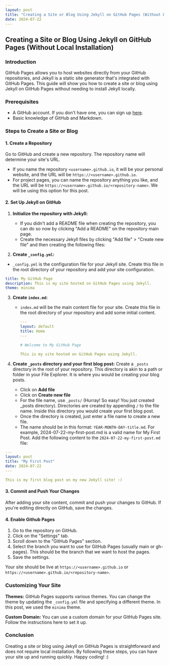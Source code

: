 ```yaml
---
layout: post
title: "Creating a Site or Blog Using Jekyll on GitHub Pages (Without Local Installation)"
date: 2024-07-22
---
```


## Creating a Site or Blog Using Jekyll on GitHub Pages (Without Local Installation)

### Introduction

GitHub Pages allows you to host websites directly from your GitHub repositories, and Jekyll is a static site generator that's integrated with GitHub Pages. This guide will show you how to create a site or blog using Jekyll on GitHub Pages without needing to install Jekyll locally.

### Prerequisites

- A GitHub account. If you don't have one, you can sign up [here](https://github.com/join).
- Basic knowledge of GitHub and Markdown.

### Steps to Create a Site or Blog

#### 1. Create a Repository

Go to GitHub and create a new repository. The repository name will determine your site's URL.
  - If you name the repository `<username>.github.io`, it will be your personal website, and the URL will be `https://<username>.github.io`.
  - For project pages, you can name the repository anything you like, and the URL will be `https://<username>.github.io/<repository-name>`. We will be using this option for this post.

#### 2. Set Up Jekyll on GitHub

1. **Initialize the repository with Jekyll:**
   - If you didn't add a README file when creating the repository, you can do so now by clicking "Add a README" on the repository main page.
   - Create the necessary Jekyll files by clicking "Add file" > "Create new file" and then creating the following files:

2. **Create `_config.yml`:**
  - `_config.yml` is the configuration file for your Jekyll site. Create this file in the root directory of your repository and add your site configuration.
  ```yml
  title: My GitHub Page
  description: This is my site hosted on GitHub Pages using Jekyll.
  theme: minima
  ```

3. **Create `index.md`:**
   - `index.md` will be the main content file for your site. Create this file in the root directory of your repository and add some initial content.

     ```yml
     ---
     layout: default
     title: Home
     ---

     # Welcome to My GitHub Page

     This is my site hosted on GitHub Pages using Jekyll.
     ```

4. **Create `_posts` directory and your first blog post:**
   Create a `_posts` directory in the root of your repository. This directory is akin to a path or folder in your File Explorer. It is where you would be creating your blog posts.
   - Click on **Add file**
   - Click on **Create new file**
   - For the file name, use `_posts/` (Hurray! So easy! You just created _posts directory). Directories are created by appending `/` to the file name.
   Inside this directory you would create your first blog post.
   - Once the directory is created, just enter a file name to create a new file.
   - The name should be in this format: `YEAR-MONTH-DAY-title.md`. For example, 2024-07-22-my-first-post.md is a valid name for My First Post.
   Add the following content to the `2024-07-22-my-first-post.md` file:

  ```yml
  ---
  layout: post
  title: "My First Post"
  date: 2024-07-22
  ---

  This is my first blog post on my new Jekyll site! :)
  ```

#### 3. Commit and Push Your Changes

After adding your site content, commit and push your changes to GitHub. If you're editing directly on GitHub, save the changes.

#### 4. Enable Github Pages

1. Go to the repository on GitHub.
2. Click on the "Settings" tab.
3. Scroll down to the "GitHub Pages" section.
4. Select the branch you want to use for GitHub Pages (usually main or gh-pages). This should be the branch that we want to host the pages.
5. Save the settings.

Your site should be live at `https://<username>.github.io` or `https://<username>.github.io/<repository-name>`.

### Customizing Your Site

**Themes:**
GitHub Pages supports various themes. You can change the theme by updating the `_config.yml` file and specifying a different theme. In this post, we used the `minima` theme.

**Custom Domain:**
You can use a custom domain for your GitHub Pages site. Follow the instructions here to set it up.

### Conclusion

Creating a site or blog using Jekyll on GitHub Pages is straightforward and does not require local installation. By following these steps, you can have your site up and running quickly. Happy coding! :)



   
